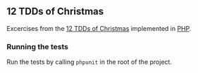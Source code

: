 ## 12 TDDs of Christmas

Excercises from the [12 TDDs of
Christmas](http://www.wiredtothemoon.com/2012/12/12-tdds-of-christmas/)
implemented in [PHP](http://php.net).

### Running the tests

Run the tests by calling `phpunit` in the root of the project.
